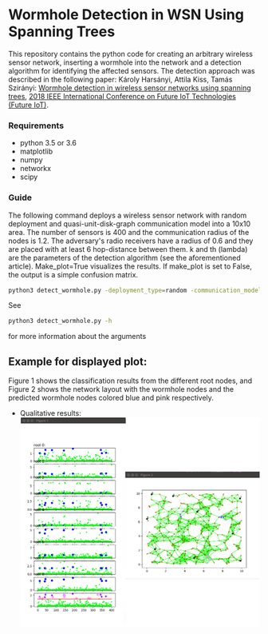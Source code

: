 Wormhole Detection in WSN Using Spanning Trees
============================================
This repository contains the python code for creating an arbitrary wireless sensor network, inserting a wormhole into the network and a detection algorithm for identifying the affected sensors. The detection approach was described in the following paper:
Károly Harsányi, Attila Kiss, Tamás Szirányi: 
[Wormhole detection in wireless sensor networks using spanning trees](https://ieeexplore.ieee.org/document/8325596/),
[2018 IEEE International Conference on Future IoT Technologies (Future IoT)](https://ieeexplore.ieee.org/xpl/mostRecentIssue.jsp?punumber=8322493).


### Requirements
- python 3.5 or 3.6
- matplotlib
- numpy
- networkx
- scipy


### Guide
The following command deploys a wireless sensor network with random deployment and quasi-unit-disk-graph communication model into a 10x10 area. The number of sensors is 400 and the communication radius of the nodes is 1.2. The adversary's radio receivers have a radius of 0.6 and they are placed with at least 6 hop-distance between them. k and th (lambda) are the parameters of the detection algorithm (see the aforementioned article). Make_plot=True visualizes the results. If make_plot is set to False, the output is a simple confusion matrix.
```sh
python3 detect_wormhole.py -deployment_type=random -communication_model=QUDG -num_nodes=400 -comm_radius=1.2 -side_len=10 -wormhole_type=3 -wormhole_radius=0.6 -wormhole_min_dist=6 -k=7 -th=5 -make_plot=True
```
See
```sh
python3 detect_wormhole.py -h
```
for more information about the arguments


## Example for displayed plot:
Figure 1 shows the classification results from the different root nodes, and Figure 2 shows the network layout with the wormhole nodes and the predicted wormhole nodes colored blue and pink respectively.

- Qualitative results:
![Screenshot](docs/plot_example.png)

